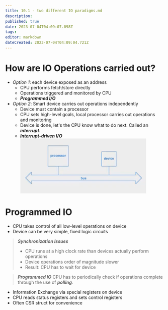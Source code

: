 ```yaml
---
title: 10.1 - two different IO paradigms.md
description: 
published: true
date: 2023-07-04T04:09:07.098Z
tags: 
editor: markdown
dateCreated: 2023-07-04T04:09:04.721Z
---
```


# How are IO Operations carried out?
- *Option 1*: each device exposed as an address
    - CPU performs fetch/store directly
    - Operations triggered and monitored by CPU
    - ***Programmed I/O***
- *Option 2*: Smart device carries out operations independently
    - Device must contain a processor
    - CPU sets high-level goals, local processor carries out operations and monitoring
    - Device is done, let's the CPU know what to do next. Called an ***interrupt***.
    - ***Interrupt-driven I/O***
![](/images/20221201102209.png)

# Programmed IO
- CPU takes control of all low-level operations on device
- Device can be very simple, fixed logic circuits

> ***Synchronization Issues***
> - CPU runs at a high clock rate than devices actually perform operations
> - Device operations order of magnitude slower
> - Result: CPU has to wait for device

> ***Programmed IO***
> CPU has to periodically check if operations complete through the use of ***polling***.

- Information Exchange via special registers on device
- CPU reads status registers and sets control registers
- Often CSR struct for convenience

